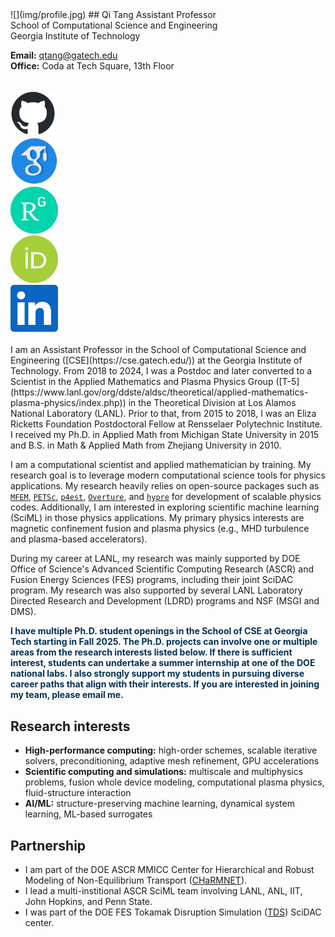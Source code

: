 <div class="col-md-4" markdown="1">
![](img/profile.jpg)
## Qi Tang 
Assistant Professor<br>
School of Computational Science and Engineering<br>
Georgia Institute of Technology

**Email:** [qtang@gatech.edu](mailto:qtang@gatech.edu) <br>
**Office:** Coda at Tech Square, 13th Floor
<br/><br/>

<div class="row">
<div class="col-xs-6 col-md-6" style="width:5%;padding:0"></div>
<div class="col-xs-6 col-md-6" style="width:14.3%;padding:0"><a href="https://github.com/tangqi"><img src="img/github-mark.png" alt="Github" class="desaturate" style="display:inline;padding:0;margin:0"></a></div>
<div class="col-xs-6 col-md-6" style="width:3%;padding:0"></div>
<div class="col-xs-6 col-md-6" style="width:15%;padding:0"><a href="https://scholar.google.com/citations?user=EtoOcLMAAAAJ&hl=en"><img src="img/GS.png" alt="Google Scholar" class="desaturate" style="display:inline;padding:0;margin:0"></a></div>
<div class="col-xs-6 col-md-6" style="width:3%;padding:0"></div>
<div class="col-xs-6 col-md-6" style="width:15%;padding:0"><a href="https://www.researchgate.net/profile/Qi-Tang-16"><img src="img/RG.png" alt="ResearchGate" class="desaturate" style="display:inline;padding:0;margin:0"></a></div>
<div class="col-xs-6 col-md-6" style="width:3%;padding:0"></div>
<div class="col-xs-6 col-md-6" style="width:15%;padding:0"><a href="https://orcid.org/0000-0001-9614-1075"><img src="img/orcid.svg" alt="ORCiD" class="desaturate" style="display:inline;padding:0;margin:0"></a></div>
<div class="col-xs-6 col-md-6" style="width:3%;padding:0"></div>
<div class="col-xs-6 col-md-6" style="width:15%;padding:0"><a href="https://www.linkedin.com/in/qi-tang-28a64123"><img src="img/linkedin.png" alt="Linkedin" class="desaturate" style="display:inline;padding:0;margin:0"></a></div>
<div class="col-xs-6 col-md-6" style="width:3%;padding:0"></div>
</div>
</div>



<div class="col-md-8 bottom"  markdown="1">
<br>
I am an Assistant Professor in the School of Computational Science and Engineering ([CSE](https://cse.gatech.edu/)) at the Georgia Institute of Technology. From 2018 to 2024, I was a Postdoc and later converted to a Scientist in the Applied Mathematics and Plasma Physics Group ([T-5](https://www.lanl.gov/org/ddste/aldsc/theoretical/applied-mathematics-plasma-physics/index.php)) in the Theoretical Division at Los Alamos National Laboratory (LANL). Prior to that, from 2015 to 2018, I was an Eliza Ricketts Foundation Postdoctoral Fellow at Rensselaer Polytechnic Institute. I received my Ph.D. in Applied Math from Michigan State University in 2015 and B.S. in Math & Applied Math from Zhejiang University in 2010. 


I am a computational scientist and applied mathematician by training. My research goal is to leverage modern computational science tools for physics applications. My research heavily relies on open-source packages such as [`MFEM`](https://mfem.org/), [`PETSc`](https://petsc.org/), [`p4est`](https://www.p4est.org/), [`Overture`](https://www.overtureframework.org/), and [`hypre`](https://hypre.readthedocs.io/) for development of scalable physics codes. Additionally, I am interested in exploring scientific machine learning (SciML) in those physics applications. My primary physics interests are magnetic confinement fusion and plasma physics (e.g., MHD turbulence and plasma-based accelerators).

During my career at LANL, my research was mainly supported by DOE Office of Science's Advanced Scientific Computing Research (ASCR) and Fusion Energy Sciences (FES) programs,
 including their joint SciDAC program. 
My research was also supported by several LANL Laboratory Directed Research and Development (LDRD) programs and NSF (MSGI and DMS).

<span style="color:#003057"><b>I have multiple Ph.D. student openings in the School of CSE at Georgia Tech starting in Fall 2025. The Ph.D. projects can involve one or multiple areas from the research interests listed below. If there is sufficient interest, students can undertake a summer internship at one of the DOE national labs. I also strongly support my students in pursuing diverse career paths that align with their interests. If you are interested in joining my team, please email me.</b></span>

## Research interests
* **High-performance computing:** high-order schemes, scalable iterative solvers, preconditioning, adaptive mesh refinement, GPU accelerations
* **Scientific computing and simulations:** multiscale and multiphysics problems, fusion whole device modeling, computational plasma physics, fluid-structure interaction
* **AI/ML:** structure-preserving machine learning, dynamical system learning, ML-based surrogates

## Partnership 
* I am part of the DOE ASCR MMICC Center for Hierarchical and Robust Modeling of Non-Equilibrium Transport ([CHaRMNET](https://charmnet-mmicc.github.io/)).
* I lead a multi-institional ASCR SciML team involving LANL, ANL, IIT, John Hopkins, and Penn State.
* I was part of the DOE FES Tokamak Disruption Simulation ([TDS](https://tds-scidac.github.io/)) SciDAC center.

<br>
</div>


<!-- **Address:** School of Computational Science and Engineering, Georgia Institute of Technology, Atlanta, GA 30332. <br> -->

